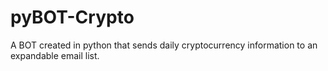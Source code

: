 # pyBOT-Crypto
A BOT created in python that sends daily cryptocurrency information to an expandable email list. 
